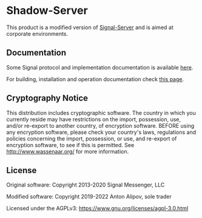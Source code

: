 Shadow-Server
=================

This product is a modified version of <a href="https://github.com/signalapp/Signal-Server">Signal-Server</a> and is aimed at corporate environments.

Documentation
-------------

Some Signal protocol and implementation documentation is available <a href="https://signal.org/docs/">here</a>. 

For building, installation and operation documentation check <a href="http://shadowprivacy.com/documentation">this page</a>.


Cryptography Notice
------------

This distribution includes cryptographic software. The country in which you currently reside may have restrictions on the import, possession, use, and/or re-export to another country, of encryption software.
BEFORE using any encryption software, please check your country's laws, regulations and policies concerning the import, possession, or use, and re-export of encryption software, to see if this is permitted.
See <http://www.wassenaar.org/> for more information.

License
---------------------
Original software:
Copyright 2013-2020 Signal Messenger, LLC

Modified software:
Copyright 2019-2022 Anton Alipov, sole trader

Licensed under the AGPLv3: https://www.gnu.org/licenses/agpl-3.0.html
